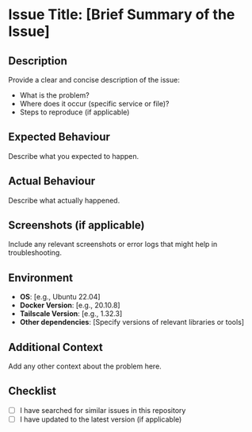 # Issue Title: [Brief Summary of the Issue]

## Description

Provide a clear and concise description of the issue:

- What is the problem?
- Where does it occur (specific service or file)?
- Steps to reproduce (if applicable)

## Expected Behaviour

Describe what you expected to happen.

## Actual Behaviour

Describe what actually happened.

## Screenshots (if applicable)

Include any relevant screenshots or error logs that might help in troubleshooting.

## Environment

- **OS**: [e.g., Ubuntu 22.04]
- **Docker Version**: [e.g., 20.10.8]
- **Tailscale Version**: [e.g., 1.32.3]
- **Other dependencies**: [Specify versions of relevant libraries or tools]

## Additional Context

Add any other context about the problem here.

## Checklist

- [ ] I have searched for similar issues in this repository
- [ ] I have updated to the latest version (if applicable)
